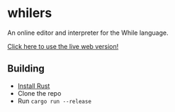 # whilers

An online editor and interpreter for the While language.

[Click here to use the live web version!](https://jakkos.net/whilers)

## Building

- [Install Rust](https://www.rust-lang.org/learn/get-started)
- Clone the repo
- Run `cargo run --release`

